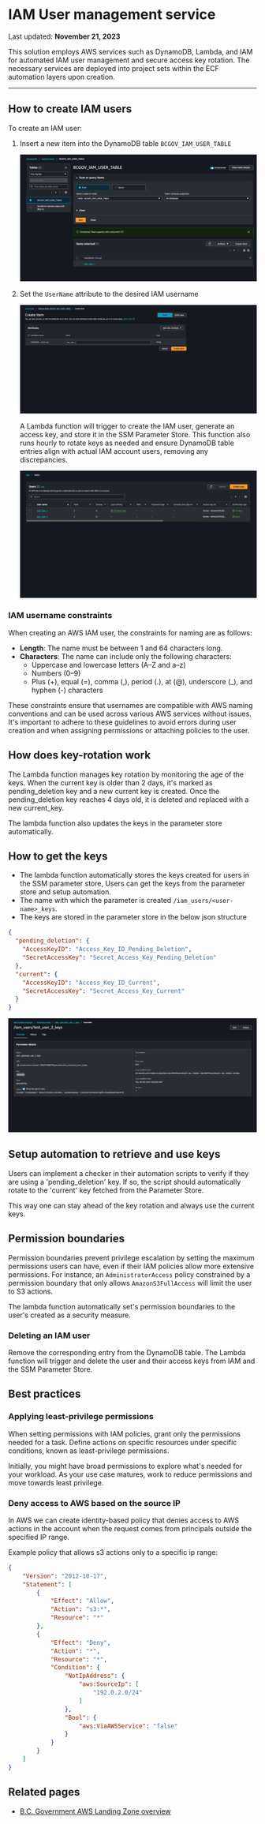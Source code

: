 # IAM User management service

Last updated: **November 21, 2023**

This solution employs AWS services such as DynamoDB, Lambda, and IAM for automated IAM user management and secure access key rotation. The necessary services are deployed into project sets within the ECF automation layers upon creation.

---

## How to create IAM users

To create an IAM user:

1. Insert a new item into the DynamoDB table `BCGOV_IAM_USER_TABLE`

    ![table](../images/iam-user-service/table.png)

2. Set the `UserName` attribute to the desired IAM username

    ![create-user](../images/iam-user-service/create-user.png)

    A Lambda function will trigger to create the IAM user, generate an access key, and store it in the SSM Parameter Store. This function also runs hourly to rotate keys as needed and ensure DynamoDB table entries align with actual IAM account users, removing any discrepancies.

    ![iam-user](../images/iam-user-service/iam-users.png)

### IAM username constraints

When creating an AWS IAM user, the constraints for naming are as follows:

- **Length**: The name must be between 1 and 64 characters long.
- **Characters**: The name can include only the following characters:
  - Uppercase and lowercase letters (A–Z and a–z)
  - Numbers (0–9)
  - Plus (+), equal (=), comma (,), period (.), at (@), underscore (_), and hyphen (-) characters

These constraints ensure that usernames are compatible with AWS naming conventions and can be used across various AWS services without issues. It's important to adhere to these guidelines to avoid errors during user creation and when assigning permissions or attaching policies to the user.

## How does key-rotation work

The Lambda function manages key rotation by monitoring the age of the keys. When the current key is older than 2 days, it's marked as pending_deletion key and a new current key is created. Once the pending_deletion key reaches 4 days old, it is deleted and replaced with a new current_key.

 The lambda function also updates the keys in the parameter store automatically.

## How to get the keys

- The lambda function automatically stores the keys created for users in the SSM parameter store, Users can get the keys from the parameter store and setup automation.
- The name with which the parameter is created `/iam_users/<user-name>_keys`.
- The keys are stored in the parameter store in the below json structure

```json
{
  "pending_deletion": {
    "AccessKeyID": "Access_Key_ID_Pending_Deletion",
    "SecretAccessKey": "Secret_Access_Key_Pending_Deletion"
  },
  "current": {
    "AccessKeyID": "Access_Key_ID_Current",
    "SecretAccessKey": "Secret_Access_Key_Current"
  }
}
```

![parameter](../images/iam-user-service/parameter.png)

## Setup automation to retrieve and use keys

Users can implement a checker in their automation scripts to verify if they are using a 'pending_deletion' key. If so, the script should automatically rotate to the 'current' key fetched from the Parameter Store.

This way one can stay ahead of the key rotation and always use the current keys.

## Permission boundaries

Permission boundaries prevent privilege escalation by setting the maximum permissions users can have, even if their IAM policies allow more extensive permissions. For instance, an `AdministratorAccess` policy constrained by a permission boundary that only allows `AmazonS3FullAccess` will limit the user to S3 actions.

The lambda function automatically set's permission boundaries to the user's created as a security measure.

### Deleting an IAM user

Remove the corresponding entry from the DynamoDB table. The Lambda function will trigger and delete the user and their access keys from IAM and the SSM Parameter Store.

## Best practices

### Applying least-privilege permissions

When setting permissions with IAM policies, grant only the permissions needed for a task. Define actions on specific resources under specific conditions, known as least-privilege permissions.

Initially, you might have broad permissions to explore what's needed for your workload. As your use case matures, work to reduce permissions and move towards least privilege.

### Deny access to AWS based on the source IP

In AWS we can create identity-based policy that denies access to AWS actions in the account when the request comes from principals outside the specified IP range.

Example policy that allows s3 actions only to a specific ip range:

```json
{
    "Version": "2012-10-17",
    "Statement": [
        {
            "Effect": "Allow",
            "Action": "s3:*",
            "Resource": "*"
        },
        {
            "Effect": "Deny",
            "Action": "*",
            "Resource": "*",
            "Condition": {
                "NotIpAddress": {
                    "aws:SourceIp": [
                        "192.0.2.0/24"
                    ]
                },
                "Bool": {
                    "aws:ViaAWSService": "false"
                }
            }
        }
    ]
}
```

## Related pages

- [B.C. Government AWS Landing Zone overview](../get-started/bc-govs-aws-landing-zone-overview.md)
